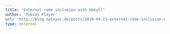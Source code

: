 ```yaml
---
title: 'External code inclusion with Hakyll'
author: 'Tobias Pleyer'
url: 'http://blog.tpleyer.de/posts/2019-04-21-external-code-inclusion-with-hakyll.html'
type: external
---
```

